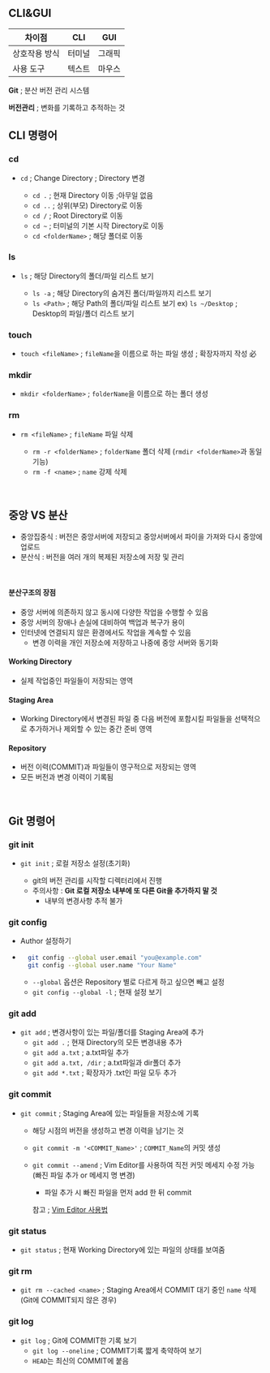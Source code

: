 ## CLI&GUI

| 차이점        | CLI    | GUI    |
| ------------- | ------ | ------ |
| 상호작용 방식 | 터미널 | 그래픽 |
| 사용 도구     | 텍스트 | 마우스 |

**Git** ; 분산 버전 관리 시스템

**버전관리** ; 변화를 기록하고 추적하는 것

## CLI 명령어

### cd

- `cd` ; Change Directory ; Directory 변경

  - `cd .` ; 현재 Directory 이동 ;아무일 없음
  - `cd ..` ; 상위(부모) Directory로 이동
  - `cd /` ; Root Directory로 이동
  - `cd ~` ; 터미널의 기본 시작 Directory로 이동
  - `cd <folderName>` ; 해당 폴더로 이동

### ls

- `ls` ; 해당 Directory의 폴더/파일 리스트 보기

  - `ls -a` ; 해당 Directory의 숨겨진 폴더/파일까지 리스트 보기
  - `ls <Path>` ; 해당 Path의 폴더/파일 리스트 보기 ex) `ls ~/Desktop` ; Desktop의 파일/폴더 리스트 보기

### touch

- `touch <fileName>` ; `fileName`을 이름으로 하는 파일 생성 ; 확장자까지 작성 必

### mkdir

- `mkdir <folderName>` ; `folderName`을 이름으로 하는 폴더 생성

### rm

- `rm <fileName>` ; `fileName` 파일 삭제

  - `rm -r <folderName>` ; `folderName` 폴더 삭제 (`rmdir <folderName>`과 동일 기능)
  - `rm -f <name>` ; `name` 강제 삭제

<br>

## 중앙 VS 분산

- 중앙집중식 : 버전은 중앙서버에 저장되고 중앙서버에서 파이을 가져와 다시 중앙에 업로드
- 분산식 : 버전을 여러 개의 복제된 저장소에 저장 및 관리

<br>

#### 분산구조의 장점

- 중앙 서버에 의존하지 않고 동시에 다양한 작업을 수행할 수 있음
- 중앙 서버의 장애나 손실에 대비하여 백업과 복구가 용이
- 인터넷에 연결되지 않은 환경에서도 작업을 계속할 수 있음
  - 변경 이력을 개인 저장소에 저장하고 나중에 중앙 서버와 동기화

#### Working Directory

- 실제 작업중인 파일들이 저장되는 영역

#### Staging Area

- Working Directory에서 변경된 파일 중 다음 버전에 포함시킬 파일들을 선택적으로 추가하거나 제외할 수 있는 중간 준비 영역

#### Repository

- 버전 이력(COMMIT)과 파일들이 영구적으로 저장되는 영역
- 모든 버전과 변경 이력이 기록됨

<br>

## Git 명령어

### git init

- `git init` ; 로컬 저장소 설정(초기화)

  - git의 버전 관리를 시작할 디렉터리에서 진행
  - 주의사항 : **Git 로컬 저장소 내부에 또 다른 Git을 추가하지 말 것**
    - 내부의 변경사항 추적 불가

### git config

- Author 설정하기
- ```bash
    git config --global user.email "you@example.com"
    git config --global user.name "Your Name"
  ```
  - `--global` 옵션은 Repository 별로 다르게 하고 싶으면 빼고 설정
  - `git config --global -l` ; 현재 설정 보기

### git add

- `git add` ; 변경사항이 있는 파일/폴더를 Staging Area에 추가
  - `git add .` ; 현재 Directory의 모든 변경내용 추가
  - `git add a.txt` ; a.txt파일 추가
  - `git add a.txt, /dir` ; a.txt파일과 dir폴더 추가
  - `git add *.txt` ; 확장자가 .txt인 파일 모두 추가

### git commit

- `git commit` ; Staging Area에 있는 파일들을 저장소에 기록

  - 해당 시점의 버전을 생성하고 변경 이력을 남기는 것
  - `git commit -m '<COMMIT_Name>'` ; `COMMIT_Name`의 커밋 생성
  - `git commit --amend` ; Vim Editor를 사용하여 직전 커밋 메세지 수정 가능 (빠진 파일 추가 or 메세지 명 변경)

    - 파일 추가 시 빠진 파일을 먼저 add 한 뒤 commit

    참고 ; [Vim Editor 사용법](https://terms.naver.com/entry.naver?docId=4125944&cid=59321&categoryId=59321&expCategoryId=59321)

### git status

- `git status` ; 현재 Working Directory에 있는 파일의 상태를 보여줌

### git rm

- `git rm --cached <name>` ; Staging Area에서 COMMIT 대기 중인 `name` 삭제 (Git에 COMMIT되지 않은 경우)

### git log

- `git log` ; Git에 COMMIT한 기록 보기
  - `git log --oneline` ; COMMIT기록 짧게 축약하여 보기
  - `HEAD`는 최신의 COMMIT에 붙음
